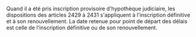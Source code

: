 Quand il a été pris inscription provisoire d'hypothèque judiciaire, les dispositions des articles 2429 à 2431 s'appliquent à l'inscription définitive et à son renouvellement. La date retenue pour point de départ des délais est celle de l'inscription définitive ou de son renouvellement.

